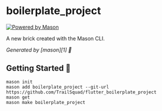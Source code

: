# boilerplate_project

[![Powered by Mason](https://img.shields.io/endpoint?url=https%3A%2F%2Ftinyurl.com%2Fmason-badge)](https://github.com/felangel/mason)

A new brick created with the Mason CLI.

_Generated by [mason][1] 🧱_

## Getting Started 🚀

```
mason init
mason add boilerplate_project --git-url https://github.com/TrailSquad/flutter_boilerplate_project
mason get
mason make boilerplate_project
```
